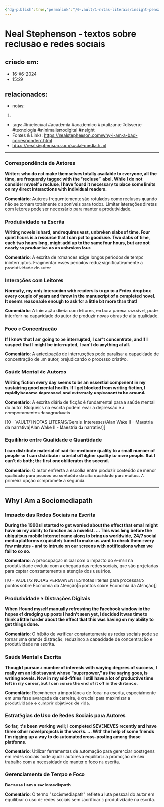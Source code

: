 ```yaml
---
{"dg-publish":true,"permalink":"/0-vault/1-notas-literais/insight-pensamento-e-meditacao/neal-stephenson-textos-sobre-reclusao-e-redes-sociais/","tags":["intelectual","academia","academico","totalizante","disserte","tecnologia","minimalismodigital","insight"],"dgHomeLink":true,"dgShowLocalGraph":true,"dgShowFileTree":true,"dgEnableSearch":true,"noteIcon":""}
---
```


# Neal Stephenson - textos sobre reclusão e redes sociais

## criado em: 
- 16-06-2024
- 15:29
## relacionados:
- notas:
1. 
- tags: #intelectual #academia #academico #totalizante #disserte #tecnologia #minimalismodigital #insight 
- Fontes & Links: https://nealstephenson.com/why-i-am-a-bad-correspondent.html
- https://nealstephenson.com/social-media.html
---
### Correspondência de Autores

**Writers who do not make themselves totally available to everyone, all the time, are frequently tagged with the “recluse” label. While I do not consider myself a recluse, I have found it necessary to place some limits on my direct interactions with individual readers.** 

**Comentário**: Autores frequentemente são rotulados como reclusos quando não se tornam totalmente disponíveis para todos. Limitar interações diretas com leitores pode ser necessário para manter a produtividade.

### Produtividade na Escrita

**Writing novels is hard, and requires vast, unbroken slabs of time. Four quiet hours is a resource that I can put to good use. Two slabs of time, each two hours long, might add up to the same four hours, but are not nearly as productive as an unbroken four.** 

**Comentário**: A escrita de romances exige longos períodos de tempo ininterruptos. Fragmentar esses períodos reduz significativamente a produtividade do autor.

### Interações com Leitores

**Normally, my only interaction with readers is to go to a Fedex drop box every couple of years and throw in the manuscript of a completed novel. It seems reasonable enough to ask for a little bit more than that!** 

**Comentário**: A interação direta com leitores, embora pareça razoável, pode interferir na capacidade do autor de produzir novas obras de alta qualidade.

### Foco e Concentração

**If I know that I am going to be interrupted, I can’t concentrate, and if I suspect that I might be interrupted, I can’t do anything at all.**

**Comentário**: A antecipação de interrupções pode paralisar a capacidade de concentração de um autor, prejudicando o processo criativo.

### Saúde Mental de Autores

**Writing fiction every day seems to be an essential component in my sustaining good mental health. If I get blocked from writing fiction, I rapidly become depressed, and extremely unpleasant to be around.** 

**Comentário**: A escrita diária de ficção é fundamental para a saúde mental do autor. Bloqueios na escrita podem levar a depressão e a comportamentos desagradáveis.

[[0 - VAULT/1 NOTAS LITERAIS/Gerais, Interesses/Alan Wake II - Maestria da narrativa\|Alan Wake II - Maestria da narrativa]]

### Equilíbrio entre Qualidade e Quantidade

**I can distribute material of bad-to-mediocre quality to a small number of people, or I can distribute material of higher quality to more people. But I can’t do both; the first one obliterates the second.** 

**Comentário**: O autor enfrenta a escolha entre produzir conteúdo de menor qualidade para poucos ou conteúdo de alta qualidade para muitos. A primeira opção compromete a segunda.

---

## Why I Am a Sociomediapath

### Impacto das Redes Sociais na Escrita

**During the 1990s I started to get worried about the effect that email might have on my ability to function as a novelist. ... This was long before the ubiquitous mobile Internet came along to bring us worldwide, 24/7 social media platforms exquisitely tuned to make us want to check them every few minutes - and to intrude on our screens with notifications when we fail to do so.** 

**Comentário**: A preocupação inicial com o impacto do e-mail na produtividade evoluiu com a chegada das redes sociais, que são projetadas para captar constantemente a atenção dos usuários.

[[0 - VAULT/2 NOTAS PERMANENTES/notas literais para processar/5 pontos sobre Economia da Atenção\|5 pontos sobre Economia da Atenção]]
### Produtividade e Distrações Digitais

**When I found myself manually refreshing the Facebook window in the hopes of dredging up posts I hadn't seen yet, I decided it was time to think a little harder about the effect that this was having on my ability to get things done.** 

**Comentário**: O hábito de verificar constantemente as redes sociais pode se tornar uma grande distração, reduzindo a capacidade de concentração e produtividade na escrita.

### Saúde Mental e Escrita

**Though I pursue a number of interests with varying degrees of success, I really am an idiot savant whose "superpower," as the saying goes, is writing novels. Now in my mid-fifties, I still have a lot of productive time left in my career, but I can sense the end of it off in the distance.** 

**Comentário**: Reconhecer a importância de focar na escrita, especialmente em uma fase avançada da carreira, é crucial para maximizar a produtividade e cumprir objetivos de vida.

### Estratégias de Uso de Redes Sociais para Autores

**So far, it's been working well; I completed SEVENEVES recently and have three other novel projects in the works. ... With the help of some friends I'm rigging up a way to do automated cross-posting among those platforms.** 

**Comentário**: Utilizar ferramentas de automação para gerenciar postagens em redes sociais pode ajudar autores a equilibrar a promoção de seu trabalho com a necessidade de manter o foco na escrita.

### Gerenciamento de Tempo e Foco

**Because I am a sociomediapath.** 

**Comentário**: O termo "sociomediapath" reflete a luta pessoal do autor em equilibrar o uso de redes sociais sem sacrificar a produtividade na escrita.